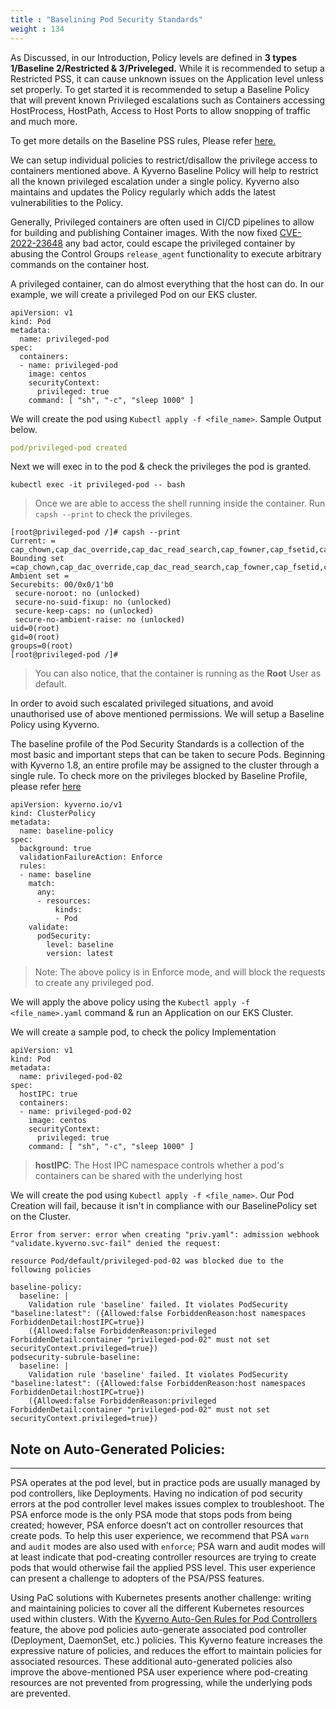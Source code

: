 ```yaml
---
title : "Baselining Pod Security Standards"
weight : 134
---
```


As Discussed, in our Introduction,  Policy levels are defined in **3 types 1/Baseline 2/Restricted & 3/Priveleged.** While it is recommended to setup a Restricted PSS, it can cause unknown issues on the Application level unless set properly. To get started it is recommended to setup a Baseline Policy that will prevent known Privileged escalations such as Containers accessing HostProcess, HostPath, Access to Host Ports to allow snopping of traffic and much more. 

To get more details on the Baseline PSS rules, Please refer [here.](https://kubernetes.io/docs/concepts/security/pod-security-standards/#:~:text=The%20Baseline%20policy%20is%20aimed,developers%20of%20non%2Dcritical%20applications.)


We can setup individual policies to restrict/disallow the privilege access to containers mentioned above. A Kyverno Baseline Policy will help to restrict all the known privileged escalation under a single policy. Kyverno also maintains and updates the Policy regularly which adds the latest vulnerabilities to the Policy.

Generally, Privileged containers are often used in CI/CD pipelines to allow for building and publishing Container images. 
With the now fixed [CVE-2022-23648](https://github.com/containerd/containerd/security/advisories/GHSA-crp2-qrr5-8pq7) any bad actor, could escape the privileged container by abusing the Control Groups ```release_agent``` functionality to execute arbitrary commands on the container host. 

A privileged container, can do almost everything that the host can do. In our example, we will create a privileged Pod on our EKS cluster. 

```
apiVersion: v1
kind: Pod
metadata:
  name: privileged-pod
spec:
  containers:
  - name: privileged-pod
    image: centos
    securityContext:
      privileged: true
    command: [ "sh", "-c", "sleep 1000" ]
```

We will create the pod using ```Kubectl apply -f <file_name>```. Sample Output below.

```yaml
pod/privileged-pod created
```

Next we will exec in to the pod & check the privileges the pod is granted.

```
kubectl exec -it privileged-pod -- bash 
```

> Once we are able to access the shell running inside the container. Run ```capsh --print``` to check the privileges.

```
[root@privileged-pod /]# capsh --print
Current: = cap_chown,cap_dac_override,cap_dac_read_search,cap_fowner,cap_fsetid,cap_kill,cap_setgid,cap_setuid,cap_setpcap,cap_linux_immutable,cap_net_bind_service,cap_net_broadcast,cap_net_admin,cap_net_raw,cap_ipc_lock,cap_ipc_owner,cap_sys_module,cap_sys_rawio,cap_sys_chroot,cap_sys_ptrace,cap_sys_pacct,cap_sys_admin,cap_sys_boot,cap_sys_nice,cap_sys_resource,cap_sys_time,cap_sys_tty_config,cap_mknod,cap_lease,cap_audit_write,cap_audit_control,cap_setfcap,cap_mac_override,cap_mac_admin,cap_syslog,cap_wake_alarm,cap_block_suspend,cap_audit_read,38,39,40+ep
Bounding set =cap_chown,cap_dac_override,cap_dac_read_search,cap_fowner,cap_fsetid,cap_kill,cap_setgid,cap_setuid,cap_setpcap,cap_linux_immutable,cap_net_bind_service,cap_net_broadcast,cap_net_admin,cap_net_raw,cap_ipc_lock,cap_ipc_owner,cap_sys_module,cap_sys_rawio,cap_sys_chroot,cap_sys_ptrace,cap_sys_pacct,cap_sys_admin,cap_sys_boot,cap_sys_nice,cap_sys_resource,cap_sys_time,cap_sys_tty_config,cap_mknod,cap_lease,cap_audit_write,cap_audit_control,cap_setfcap,cap_mac_override,cap_mac_admin,cap_syslog,cap_wake_alarm,cap_block_suspend,cap_audit_read,38,39,40
Ambient set =
Securebits: 00/0x0/1'b0
 secure-noroot: no (unlocked)
 secure-no-suid-fixup: no (unlocked)
 secure-keep-caps: no (unlocked)
 secure-no-ambient-raise: no (unlocked)
uid=0(root)
gid=0(root)
groups=0(root)
[root@privileged-pod /]# 
```

> You can also notice, that the container is running as the **Root** User as default.

In order to avoid such escalated privileged situations, and avoid unauthorised use of above mentioned permissions. We will setup a Baseline Policy using Kyverno. 

The baseline profile of the Pod Security Standards is a collection of the most basic and important steps that can be taken to secure Pods. Beginning with Kyverno 1.8, an entire profile may be assigned to the cluster through a single rule. To check more on the privileges blocked by Baseline Profile, please refer [here](https://kyverno.io/policies/#:~:text=Baseline%20Pod%20Security%20Standards,cluster%20through%20a%20single%20rule)


```
apiVersion: kyverno.io/v1
kind: ClusterPolicy
metadata:
  name: baseline-policy
spec:
  background: true
  validationFailureAction: Enforce
  rules:
  - name: baseline
    match:
      any:
      - resources:
          kinds:
          - Pod
    validate:
      podSecurity:
        level: baseline
        version: latest
```

> Note: The above policy is in Enforce mode, and will block the requests to create any privileged pod.

We will apply the above policy using the `Kubectl apply -f <file_name>.yaml` command & run an Application on our EKS Cluster.

We will create a sample pod, to check the policy Implementation

```
apiVersion: v1
kind: Pod
metadata:
  name: privileged-pod-02
spec:
  hostIPC: true 
  containers:
  - name: privileged-pod-02
    image: centos
    securityContext:
      privileged: true
    command: [ "sh", "-c", "sleep 1000" ]
```

> **hostIPC**: The Host IPC namespace controls whether a pod's containers can be shared with the underlying host

We will create the pod using ```Kubectl apply -f <file_name>```. Our Pod Creation will fail, because it isn't in compliance with our BaselinePolicy set on the Cluster.

```
Error from server: error when creating "priv.yaml": admission webhook "validate.kyverno.svc-fail" denied the request: 

resource Pod/default/privileged-pod-02 was blocked due to the following policies 

baseline-policy:
  baseline: |
    Validation rule 'baseline' failed. It violates PodSecurity "baseline:latest": ({Allowed:false ForbiddenReason:host namespaces ForbiddenDetail:hostIPC=true})
    ({Allowed:false ForbiddenReason:privileged ForbiddenDetail:container "privileged-pod-02" must not set securityContext.privileged=true})
podsecurity-subrule-baseline:
  baseline: |
    Validation rule 'baseline' failed. It violates PodSecurity "baseline:latest": ({Allowed:false ForbiddenReason:host namespaces ForbiddenDetail:hostIPC=true})
    ({Allowed:false ForbiddenReason:privileged ForbiddenDetail:container "privileged-pod-02" must not set securityContext.privileged=true})
```

## Note on Auto-Generated Policies:
---

PSA operates at the pod level, but in practice pods are usually managed by pod controllers, like Deployments. Having no indication of pod security errors at the pod controller level makes issues complex to troubleshoot. The PSA enforce mode is the only PSA mode that stops pods from being created; however, PSA enforce doesn’t act on controller resources that create pods. To help this user experience, we recommend that PSA ```warn``` and ```audit``` modes are also used with ```enforce```; PSA warn and audit modes will at least indicate that pod-creating controller resources are trying to create pods that would otherwise fail the applied PSS level. This user experience can present a challenge to adopters of the PSA/PSS features.

Using PaC solutions with Kubernetes presents another challenge: writing and maintaining policies to cover all the different Kubernetes resources used within clusters. With the [Kyverno Auto-Gen Rules for Pod Controllers](https://kyverno.io/docs/writing-policies/autogen/) feature, the above pod policies auto-generate associated pod controller (Deployment, DaemonSet, etc.) policies. This Kyverno feature increases the expressive nature of policies, and reduces the effort to maintain policies for associated resources. These additional auto-generated policies also improve the above-mentioned PSA user experience where pod-creating resources are not prevented from progressing, while the underlying pods are prevented.

